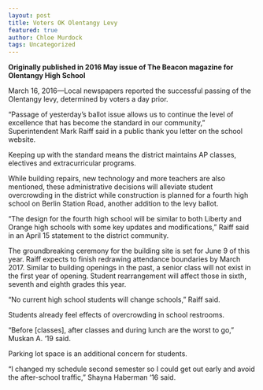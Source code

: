 ```yaml
---
layout: post
title: Voters OK Olentangy Levy
featured: true
author: Chloe Murdock
tags: Uncategorized
---
```


**Originally published in 2016 May issue of The Beacon magazine for Olentangy High School**

March 16, 2016—Local newspapers reported the successful passing of the Olentangy levy, determined by voters a day prior.

“Passage of yesterday’s ballot issue allows us to continue the level of excellence that has become the standard in our community,” Superintendent Mark Raiff said in a public thank you letter on the school website.

Keeping up with the standard means the district maintains AP classes, electives and extracurricular programs.

While building repairs, new technology and more teachers are also mentioned, these administrative decisions will alleviate student overcrowding in the district while construction is planned for a fourth high school on Berlin Station Road, another addition to the levy ballot.

“The design for the fourth high school will be similar to both Liberty and Orange high schools with some key updates and modifications,” Raiff said in an April 15 statement to the district community.

The groundbreaking ceremony for the building site is set for June 9 of this year. Raiff expects to finish redrawing attendance boundaries by March 2017. Similar to building openings in the past, a senior class will not exist in the first year of opening. Student rearrangement will affect those in sixth, seventh and eighth grades this year.

“No current high school students will change schools,” Raiff said.

Students already feel effects of overcrowding in school restrooms.

“Before [classes], after classes and during lunch are the worst to go,” Muskan A. ‘19 said.

Parking lot space is an additional concern for students.

“I changed my schedule second semester so I could get out early and avoid the after-school traffic,” Shayna Haberman ‘16 said.
